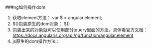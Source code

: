 ###ng如何操作dom
1. 获取element方法： var $ = angular.element;
2. $()包装原生的dom对象： $()
3. 包装出来的对象就可以使用部分jquery里面的方法，具体看官方文档： https://docs.angularjs.org/api/ng/function/angular.element
4. js原生的dom操作方法：
